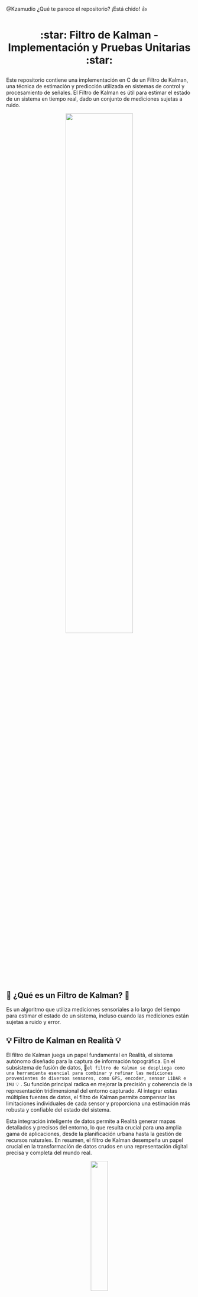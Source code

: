 @Kzamudio ¿Qué te parece el repositorio? ¡Está chido! :+1:

<h1 align="center">
  <p align="center">:star: Filtro de Kalman - Implementación y Pruebas Unitarias :star:</p>
</h1>


Este repositorio contiene una implementación en C de un Filtro de Kalman, una técnica de estimación y predicción utilizada en sistemas de control y procesamiento de señales. El Filtro de Kalman es útil para estimar el estado de un sistema en tiempo real, dado un conjunto de mediciones sujetas a ruido.

<p align="center" width="100%">
    <img width="60%" src="https://github.com/Kzamudioq/AdM_workspace/assets/138271936/67ba9f76-0e78-4c72-b221-bfcbd64c9453"> 
</p>


## 🧠 ¿Qué es un Filtro de Kalman? 🧠

Es un algoritmo que utiliza mediciones sensoriales a lo largo del tiempo para estimar el estado de un sistema, incluso cuando las mediciones están sujetas a ruido y error.

## 💡 Filtro de Kalman en Realità  💡

El filtro de Kalman juega un papel fundamental en Realità, el sistema autónomo diseñado para la captura de información topográfica. En el subsistema de fusión de datos, 🧠`el filtro de Kalman se despliega como una herramienta esencial para combinar y refinar las mediciones provenientes de diversos sensores, como GPS, encoder, sensor LiDAR e IMU` 💡 . Su función principal radica en mejorar la precisión y coherencia de la representación tridimensional del entorno capturado. Al integrar estas múltiples fuentes de datos, el filtro de Kalman permite compensar las limitaciones individuales de cada sensor y proporciona una estimación más robusta y confiable del estado del sistema. 

Esta integración inteligente de datos permite a Realità generar mapas detallados y precisos del entorno, lo que resulta crucial para una amplia gama de aplicaciones, desde la planificación urbana hasta la gestión de recursos naturales. En resumen, el filtro de Kalman desempeña un papel crucial en la transformación de datos crudos en una representación digital precisa y completa del mundo real.

<p align="center" width="100%">
    <img width="30%" src="https://github.com/Kzamudioq/TSSE-TP3/assets/138271936/7abada0b-9ffd-4dd6-bc57-3e19421aa88d"> 
</p>



## implementación

El código fuente proporcionado implementa un Filtro de Kalman en C. El archivo kalman_filter.c contiene las funciones para inicializar el filtro, realizar predicciones, actualizaciones y obtener estimaciones del estado del sistema.

<p align="center" width="100%">
    <img width="30%" src="https://github.com/Kzamudioq/AdM_workspace/assets/138271936/0f2c5716-6713-4066-b01a-244e71a82916"> 
</p>

## Pruebas Unitarias
Se han desarrollado pruebas unitarias utilizando Ceedling para garantizar la correcta funcionalidad de la implementación del Filtro de Kalman que se muestra a continuación: 

1. ``Test_kalman_filter_init:`` Verifica la inicialización del filtro.
2. ``Test_kalman_filter_predict:`` Prueba la función de predicción.
3. ``Test_kalman_filter_update:`` Evalúa la función de actualización.
4. ``Test_kalman_filter_reset:`` Confirma el reinicio del filtro.
5. ``Test_kalman_filter_get_estimate:`` Verifica la función para obtener la estimación del filtro.
6. ``Test_kalman_filter_get_covariance:`` Prueba la función para obtener la covarianza del filtro.

<p align="center" width="100%">
    <img width="70%" src="https://github.com/Kzamudioq/TSSE-TP3/assets/138271936/c0b997b5-bfdd-44b8-a66f-7f297356f5ae"> 
</p>


### Ejecución de las Pruebas

Después de clonar el repositorio usted debería ejecutar el siguiente comando:

```
pre-commit install
```

Para ejecutar las pruebas unitarias se utiliza el siguiente comando:

```
ceedling test:all
```

<p align="center" width="100%">
    <img width="40%" src="https://github.com/Kzamudioq/TSSE-TP3/assets/138271936/dc53bc81-d2ed-4b99-9804-ee193a1c81b9"> 
</p>


Para generar el informe de cobertura de las pruebas se utiliza el siguiente comando:

```
ceedling clobber gcov:all utils:gcov
```

Para generar la documentación del proyecto se utiliza el siguiente comando:

```
make doc

```

Para compilar el proyecto se utiliza el siguiente comando:

```
make all

```


